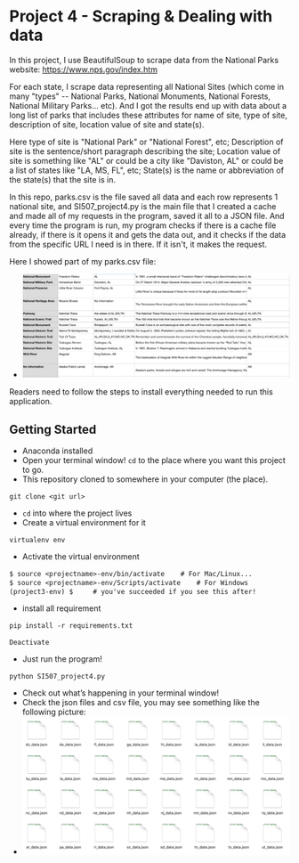 # Project 4 - Scraping & Dealing with data

In this project, I use BeautifulSoup to scrape data from the National Parks website: https://www.nps.gov/index.htm

For each state, I scrape data representing all National Sites (which come in many "types" -- National Parks, National Monuments, National Forests, National Military Parks… etc). And I got the results end up with data about a long list of parks that includes these attributes for name of site, type of site, description of site, location value of site and state(s).

Here type of site is "National Park" or "National Forest", etc; Description of site is the sentence/short paragraph describing the site; Location value of site is something like "AL" or could be a city like "Daviston, AL" or could be a list of states like "LA, MS, FL", etc; State(s) is the name or abbreviation of the state(s) that the site is in.

In this repo, parks.csv is the file saved all data and each row represents 1 national site, and SI507_project4.py is the main file that I created a cache and made all of my requests in the program, saved it all to a JSON file. And every time the program is run, my program checks if there is a cache file already, if there is it opens it and gets the data out, and it checks if the data from the specific URL I need is in there. If it isn't, it makes the request.

Here I showed part of my parks.csv file:

* ![Alt text](https://github.com/zuyicai/image/blob/master/project4/parks.png)


Readers need to follow the steps to install everything needed to run this application.

## Getting Started

* Anaconda installed
* Open your terminal window! `cd` to the place where you want this project to go.
* This repository cloned to somewhere in your computer (the place).
```
git clone <git url>
```
* `cd` into where the project lives
* Create a virtual environment for it
```
virtualenv env
```
* Activate the virtual environment
```
$ source <projectname>-env/bin/activate    # For Mac/Linux...
$ source <projectname>-env/Scripts/activate    # For Windows
(project3-env) $     # you've succeeded if you see this after!
```
* install all requirement
```
pip install -r requirements.txt
```
```
Deactivate
```
* Just run the program!
```
python SI507_project4.py
```
* Check out what’s happening in your terminal window!
* Check the json files and csv file, you may see something like the following picture:
* ![Alt text](https://github.com/zuyicai/image/blob/master/project4/files.png)
